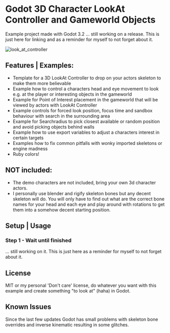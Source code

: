 
# Godot 3D Character LookAt Controller and Gameworld Objects
Example project made with Godot 3.2
… still working on a release. This is just here for linking and as a reminder for myself to not forget about it.

![look_at_controller](https://user-images.githubusercontent.com/52464204/71305410-cd709300-23d3-11ea-8b10-9dd4ff7778c7.gif)

## Features | Examples:
- Template for a 3D LookAt Controller to drop on your actors skeleton to make them more believable
- Example how to control a characters head and eye movement to look e.g. at the player or interesting objects in the gameworld
- Example for Point of Interest placement in the gameworld that will be viewed by actors with LookAt Controller
- Example controls for forced look position, focus time and sandbox behaviour with search in the surrounding area
- Example for Searchradius to pick closest available or random position and avoid picking objects behind walls
- Example how to use export variables to adjust a characters interest in certain targets
- Examples how to fix common pitfalls with wonky imported skeletons or engine madness
- Ruby colors!

## NOT included:
- The demo characters are not included, bring your own 3d character actors.
- I personally use blender and rigify skeleton bones but any decent skeleton will do. You will only have to find out what are the correct bone names for your head and each eye and play around with rotations to get them into a somehow decent starting position.

## Setup | Usage

### Step 1 - Wait until finished
... still working on it. This is just here as a reminder for myself to not forget about it.


## License
MIT or my personal 'Don't care' license, do whatever you want with this example and create something "to look at" (haha) in Godot.

## Known Issues
Since the last few updates Godot has small problems with skeleton bone overrides and inverse kinematic resulting in some glitches.